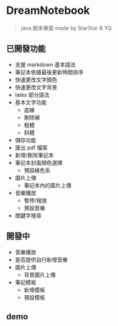 ﻿# DreamNotebook

> java 期末專案
> made by StarStar & YQ

## 已開發功能
- 支援 markdown 基本語法 
- 筆記本依據最後更新時間排序
- 快速更改文字顏色  
- 快速更改文字背景  
- latex 部分語法 
- 基本文字功能 
  - 底線
  - 刪除線
  - 粗體
  - 斜體
- 儲存功能 
- 匯出 pdf 檔案 
- 新增/刪除筆記本
- 筆記本封面顏色選擇
  - 預設綠色系
- 圖片上傳
  - 筆記本內的圖片上傳
- 音樂播放
  - 暫停/撥放
  - 預設音樂
- 關鍵字搜尋

## 開發中
- 音樂播放
- 是否提供自行新增音樂
- 圖片上傳
  - 背景圖片上傳
- 筆記模板
  - 新增模板
  - 預設模板


## demo